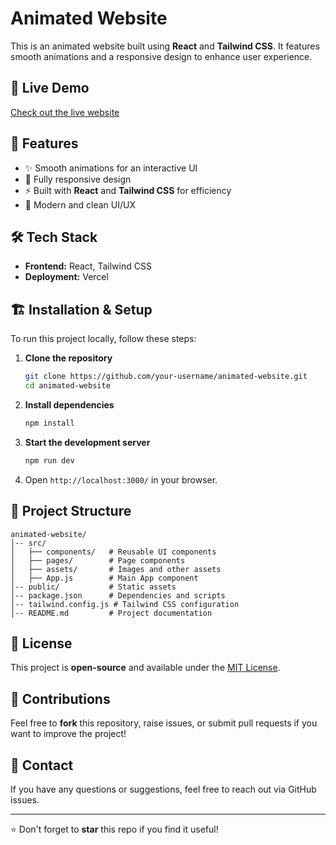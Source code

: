 # Animated Website

This is an animated website built using **React** and **Tailwind CSS**. It features smooth animations and a responsive design to enhance user experience.

## 🚀 Live Demo

[Check out the live website](https://animated-webside.vercel.app/)

## 📌 Features

- ✨ Smooth animations for an interactive UI
- 📱 Fully responsive design
- ⚡ Built with **React** and **Tailwind CSS** for efficiency
- 🎨 Modern and clean UI/UX

## 🛠️ Tech Stack

- **Frontend:** React, Tailwind CSS
- **Deployment:** Vercel

## 🏗️ Installation & Setup

To run this project locally, follow these steps:

1. **Clone the repository**
   ```sh
   git clone https://github.com/your-username/animated-website.git
   cd animated-website
   ```

2. **Install dependencies**
   ```sh
   npm install
   ```

3. **Start the development server**
   ```sh
   npm run dev
   ```

4. Open `http://localhost:3000/` in your browser.

## 📂 Project Structure

```
animated-website/
│-- src/
│   ├── components/   # Reusable UI components
│   ├── pages/        # Page components
│   ├── assets/       # Images and other assets
│   ├── App.js        # Main App component
│-- public/           # Static assets
│-- package.json      # Dependencies and scripts
│-- tailwind.config.js # Tailwind CSS configuration
│-- README.md         # Project documentation
```

## 📜 License

This project is **open-source** and available under the [MIT License](LICENSE).

## 🙌 Contributions

Feel free to **fork** this repository, raise issues, or submit pull requests if you want to improve the project!

## 📧 Contact

If you have any questions or suggestions, feel free to reach out via GitHub issues.

---

⭐ Don't forget to **star** this repo if you find it useful!


